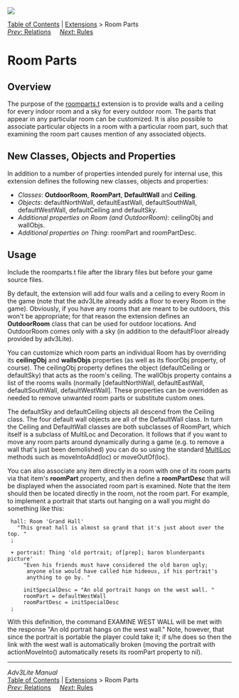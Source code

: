 ![](../../docs/manual/topbar.jpg)

[Table of Contents](../../docs/manual/toc.htm) \|
[Extensions](../../docs/manual/extensions.htm) \> Room Parts  
[*Prev:* Relations](relations.htm)     [*Next:* Rules](rules.htm)    

# Room Parts

## Overview

The purpose of the [roomparts.t](../roomparts.t) extension is to provide
walls and a ceiling for every indoor room and a sky for every outdoor
room. The parts that appear in any particular room can be customized. It
is also possible to associate particular objects in a room with a
particular room part, such that examining the room part causes mention
of any associated objects.

  

## New Classes, Objects and Properties

In addition to a number of properties intended purely for internal use,
this extension defines the following new classes, objects and
properties:

- *Classes*: **OutdoorRoom**, **RoomPart**, **DefaultWall** and
  **Ceiling**.
- *Objects*: defaultNorthWall, defaultEastWall, defaultSouthWall,
  defaultWestWall, defaultCeiling and defaultSky.
- *Additional properties on Room (and OutdoorRoom)*: ceilingObj and
  wallObjs.
- *Additional properties on Thing*: roomPart and roomPartDesc.

  

## Usage

Include the roomparts.t file after the library files but before your
game source files.

By default, the extension will add four walls and a ceiling to every
Room in the game (note that the adv3Lite already adds a floor to every
Room in the game). Obviously, if you have any rooms that are meant to be
outdoors, this won't be appropriate; for that reason the extension
defines an **OutdoorRoom** class that can be used for outdoor locations.
And OutdoorRoom comes only with a sky (in addition to the defaultFloor
already provided by adv3Lite).

You can customize which room parts an individual Room has by overriding
its **ceilingObj** and **wallsObjs** properties (as well as its floorObj
property, of course). The ceilingObj property defines the object
(defaultCeiling or defaultSky) that acts as the room's ceiling. The
wallObjs property contains a list of the rooms walls (normally
\[defaultNorthWall, defaultEastWall, defaultSouthWall,
defaultWestWall\]. These properties can be overridden as needed to
remove unwanted room parts or substitute custom ones.

The defaultSky and defaultCeiling objects all descend from the Ceiling
class. The four default wall objects are all of the DefaultWall class.
In turn the Ceiling and DefaultWall classes are both subclasses of
RoomPart, which itself is a subclass of MultiLoc and Decoration. It
follows that if you want to move any room parts around dynamically
during a game (e.g. to remove a wall that's just been demolished) you
can do so using the standard
[MultiLoc](../../manual/multiloc#movingmulti) methods such as
moveIntoAdd(loc) or moveOutOf(loc).

You can also associate any item directly in a room with one of its room
parts via that item's **roomPart** property, and then define a
**roomPartDesc** that will be displayed when the associated room part is
examined. Note that the item should then be located directly in the
room, not the room part. For example, to implement a portrait that
starts out hanging on a wall you might do something like this:

     hall: Room 'Grand Hall'
       "This great hall is almost so grand that it's just about over the top. "
     ;
     
     + portrait: Thing 'old portrait; of[prep]; baron blunderpants picture'
         "Even his friends must have considered the old baron ugly;
          anyone else would have called him hideous, if his portrait's
          anything to go by. "
          
         initSpecialDesc = "An old portrait hangs on the west wall. "
         roomPart = defaultWestWall
         roomPartDesc = initSpecialDesc
     ; 
     

With this definition, the command EXAMINE WEST WALL will be met with the
response "An old portrait hangs on the west wall." Note, however, that
since the portrait is portable the player could take it; if s/he does so
then the link with the west wall is automatically broken (moving the
portrait with actionMoveInto() automatically resets its roomPart
property to nil).

------------------------------------------------------------------------

*Adv3Lite Manual*  
[Table of Contents](../../docs/manual/toc.htm) \|
[Extensions](../../docs/manual/extensions.htm) \> Room Parts  
[*Prev:* Relations](relations.htm)     [*Next:* Rules](rules.htm)    

